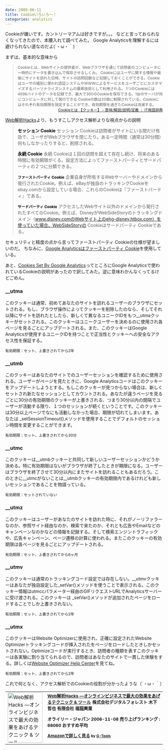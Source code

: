 ```yaml
---
date: 2009-06-11
title: Cookieいろいろ〜！
categories: analytics
---
```

Cookieが嫌いです。カントリーマアムは好きですが。。。
などと言っておられなくなってきたので、本腰入れて調べてみた。
Google Analyticsを理解するには避けられない道なのだよ(´・ω・｀)

まずは、基本的な意味から
<blockquote><span style="font-size: 85%;">Cookieとは、Webサイトの提供者が、Webブラウザを通じて訪問者のコンピュータに一時的にデータを書き込んで保存させるしくみ。
Cookieにはユーザに関する情報や最後にサイトを訪れた日時、サイトの訪問回数など記録しておくことができる。Cookieはユーザの識別に使われ認証システムやWWWによるサービスをユーザごとにカスタマイズするパーソナライズシステムの要素技術として利用される。
1つのCookieには4096バイトのデータを記録でき、最大で300のCookieを保存できる。1台のサーバが同じコンピュータに対して発行できる Cookieの数は20個に制限されている。Cookieにはそれぞれ有効期限を設定することができ、有効期限を過ぎたCookieは消滅する。</span>
<div style="text-align: right;"><span style="font-size: 85%;"><a href="http://e-words.jp/w/Cookie.html">Cookieとは 【クッキー】 - 意味/解説/説明/定義 ： IT用語辞典</a></span></div></blockquote>
<a href="http://www.amazon.co.jp/gp/product/4873113024?ie=UTF8&amp;tag=warikiru-22&amp;linkCode=as2&amp;camp=247&amp;creative=7399&amp;creativeASIN=4873113024">Web解析Hacks</a>より、もうすこしアクセス解析よりな視点からの説明
<blockquote><span style="font-weight: bold; color: #000000; font-size: 100%;">セッション Cookie</span>
セッション Cookieは訪問者がサイトにいる間だけ有効で、ユーザがWebブラウザを閉じたり。ある一定時間（通常は30分間）何もしなかったりすると、削除される。

<span style="font-weight: bold; color: #000000; font-size: 100%;">永続 Cookie</span>
永続 Cookieは１回の訪問を超えて存在し続け、将来のある時間に有効期限がくる。設定方法によってファーストパーティとサードパーティの２つに分類できる。

<span style="font-weight: bold; color: #000000; font-size: 85%;">ファーストパーティ Cookie</span>
企業自身が所有するWebサーバーやドメインから発行されたCookie。例えば、eBayが独自のトラッキングCookieをebay.comから設定している場合、これらのCookieは『ファーストパーティ』である。

<span style="font-weight: bold; color: #000000; font-size: 85%;">サードパーティ Cookie</span>
アクセスしたWebサイト以外のドメインから発行されたすべてのCookie。例えば、DisneyがWebSideStoryのトラッキングドメイン（www.disney.comのWebサイト上のehg-disney.htbox.com）を使っていた場合、WebSideStoryの Cookieはサードパーティ Cookieである。</blockquote>
セキュリティと精度の点から言ってファーストパーティ Cookieの仕様が望ましいのだ。
ちなみに、<a href="http://www.google.com/support/analytics/bin/answer.py?hl=jp&amp;answer=55614">Google Analyticsはファーストパーティ Cookie</a>を使用している。

あと、<a href="http://code.google.com/intl/en/apis/analytics/docs/concepts/gaConceptsCookies.html#cookiesSet">Cookies Set By Google Analytics</a>ってところにGoogle Analyticsで使われているCookieの説明があったので訳してみた。逆に意味わかんなくってるけどごめん。
<h3>__utma</h3>
このクッキーは通常、初めてあなたのサイトを訪れるユーザーのブラウザにセットされる。もし、ブラウザ操作によってクッキーを削除したのなら、そしてそれ以降にサイトを訪れたとしたら、新しくて異なるユニークIDをもつ__utmaクッキーがセットされる。このクッキーはユニークユーザーを決めるのに使用され各ページを見るごとにアップデートされる。また、このクッキーはGoogle Analyticsが使用するユニークIDを持つことで正当性とクッキーへの安全なアクセス性を保証する。

<span style="font-size: 85%;">有効期限：セット、上書きされてから2年</span>
<h3>__utmb</h3>
このクッキーはあなたのサイトでのユーザーセッションを確認するために使用される。ユーザーがページを見たときに、Google Analyticsコードはこのクッキーをアップデートしようとする。もしこのクッキーが見つからない場合は、新しくセットされ新たなセッションとしてカウントされる。あなたが違うページを見るごとに30分の有効期限のクッキーが上書きされる、つまり30分以内の間隔でユーザーが活動する限り、１つのセッションが続くということです。このクッキーは30分以上ページでなにも活動しなかった場合、期限が切れてしまいます。あなたは _setSessionTimeout()メソッドを使用することでデフォルトのセッション時間を変更することができます。

<span style="font-size: 85%;">有効期限：セット、上書きされてから30分</span>
<h3>__utmc</h3>
このクッキーは__utmbクッキーと共同して新しいユーザーセッションかどうか決める。特に有効期限はないがブラウザが終了したときが期限になる。ユーザーはブラウザを終了させて30分以内にまたサイトを訪れることもあるだろう。このときに__utmcがないことは__utmbクッキーの有効期限内であるけれども新しいセッションであることを物語っている。

<span style="font-size: 85%;">有効期限：セットされていない</span>
<h3>__utmz</h3>
このクッキーはユーザーがあなたのサイトを訪れた時に、それがノーリファラーなのか、参照サイト経由なのか、検索で来たのか、それとも広告やEmailなどのキャンペーンなのかなどの情報を記録する。そして検索エンジントラフィックや、広告キャンペーン、ページ遷移の計算に使われる。またこのクッキーの有効期限は各ページを見るごとにアップデートされる。

<span style="font-size: 85%;">有効期限：セット、上書きされてから6ヶ月</span>
<h3>__utmv</h3>
このクッキーは通常のトラッキングコード設定では存在しない。__utmvクッキーはあなたが独自設定した_setVar()メソッドを使うことで表示される。このクッキー情報はutmccパラメーター経由のGIFリクエストURLでAnalyticsサーバーに受け渡される。このクッキーは _setVar()メソッドが追加されたページをロードすることでしか上書きされない。

<span style="font-size: 85%;">有効期限：セット、上書きされてから2年</span>
<h3>__utmx</h3>
このクッキーはWebsite Optimizerに使用され、正確に設定されたWebsite Optimizerトラッキングコードが挿入されたをページをロードしたときしかセットされない。Optimizeコードが実行するとき、訪問者の種類を表すこのクッキーは各実験に割り当てられるので、訪問者はあなたのサイトで一貫した体験をする。詳しくは<a href="http://www.google.com/support/websiteoptimizer/">Website Optimizer Help Center</a>を見てね。

<span style="font-size: 85%;">有効期限：セット、上書きされてから2年</span>

これで何となく、アクセス解析でのCookieの役割が分かったような（´・ω・｀）
<table border="0" cellpadding="5">
<tbody>
<tr>
<td valign="top"><a href="http://www.amazon.co.jp/exec/obidos/ASIN/4873113024/warikiru-22/ref=nosim/" target="_blank"><img class="fig" style="border: 0pt none;" src="http://ecx.images-amazon.com/images/I/41ZCARQCYDL._SL160_.jpg" border="0" alt="Web解析Hacks ―オンラインビジネスで最大の効果をあげるテクニック &amp; ツール" width="111" height="160" /></a></td>
<td style="font-weight: bold;" valign="top"><span style="font-size: 85%;"><a href="http://www.amazon.co.jp/Web%E8%A7%A3%E6%9E%90Hacks-%E2%80%95%E3%82%AA%E3%83%B3%E3%83%A9%E3%82%A4%E3%83%B3%E3%83%93%E3%82%B8%E3%83%8D%E3%82%B9%E3%81%A7%E6%9C%80%E5%A4%A7%E3%81%AE%E5%8A%B9%E6%9E%9C%E3%82%92%E3%81%82%E3%81%92%E3%82%8B%E3%83%86%E3%82%AF%E3%83%8B%E3%83%83%E3%82%AF-%E3%83%84%E3%83%BC%E3%83%AB-Eric-Peterson/dp/4873113024%3FSubscriptionId%3D0G91FPYVW6ZGWBH4Y9G2%26tag%3Dwarikiru-22%26linkCode%3Dxm2%26camp%3D2025%26creative%3D165953%26creativeASIN%3D4873113024" target="_blank">Web解析Hacks </a>
<a href="http://www.amazon.co.jp/Web%E8%A7%A3%E6%9E%90Hacks-%E2%80%95%E3%82%AA%E3%83%B3%E3%83%A9%E3%82%A4%E3%83%B3%E3%83%93%E3%82%B8%E3%83%8D%E3%82%B9%E3%81%A7%E6%9C%80%E5%A4%A7%E3%81%AE%E5%8A%B9%E6%9E%9C%E3%82%92%E3%81%82%E3%81%92%E3%82%8B%E3%83%86%E3%82%AF%E3%83%8B%E3%83%83%E3%82%AF-%E3%83%84%E3%83%BC%E3%83%AB-Eric-Peterson/dp/4873113024%3FSubscriptionId%3D0G91FPYVW6ZGWBH4Y9G2%26tag%3Dwarikiru-22%26linkCode%3Dxm2%26camp%3D2025%26creative%3D165953%26creativeASIN%3D4873113024" target="_blank">―オンラインビジネスで最大の効果をあげるテクニック &amp; ツール</a><img src="http://www.blogger.com/%27http://www.assoc-amazon.jp/e/ir?t=" border="0" alt="''" width="1" height="1" />
株式会社デジタルフォレスト 木下 哲也 有限会社 福龍興業

オライリー・ジャパン  2006-11-08
売り上げランキング : 68060
おすすめ平均  <img src="http://g-images.amazon.com/images/G/01/detail/stars-4-5.gif" alt="" />

<a href="http://www.amazon.co.jp/Web%E8%A7%A3%E6%9E%90Hacks-%E2%80%95%E3%82%AA%E3%83%B3%E3%83%A9%E3%82%A4%E3%83%B3%E3%83%93%E3%82%B8%E3%83%8D%E3%82%B9%E3%81%A7%E6%9C%80%E5%A4%A7%E3%81%AE%E5%8A%B9%E6%9E%9C%E3%82%92%E3%81%82%E3%81%92%E3%82%8B%E3%83%86%E3%82%AF%E3%83%8B%E3%83%83%E3%82%AF-%E3%83%84%E3%83%BC%E3%83%AB-Eric-Peterson/dp/4873113024%3FSubscriptionId%3D0G91FPYVW6ZGWBH4Y9G2%26tag%3Dwarikiru-22%26linkCode%3Dxm2%26camp%3D2025%26creative%3D165953%26creativeASIN%3D4873113024" target="_blank">Amazonで詳しく見る</a><span style="font-size: 85%;"> </span><span style="font-size: 85%;">by <a href="http://www.goodpic.com/mt/aws/index.html">G-Tools</a></span>

</span></td>
</tr>
</tbody>
</table>
